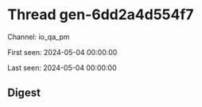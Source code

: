 # Thread gen-6dd2a4d554f7
Channel: io_qa_pm

First seen: 2024-05-04 00:00:00

Last seen: 2024-05-04 00:00:00

## Digest


